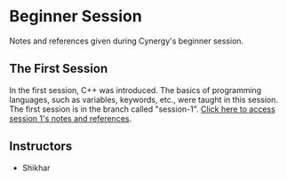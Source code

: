 # __Beginner Session__
Notes and references given during Cynergy's beginner session. <br>

## __The First Session__
In the first session, C++ was introduced. The basics of programming languages, such as variables, keywords, etc., were taught in this session. <br>
The first session is in the branch called "session-1". [Click here to access session 1's notes and references](https://github.com/cynergy-ruas/beginner-session/tree/session-1).

## __Instructors__
- Shikhar